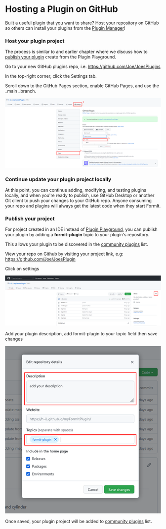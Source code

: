# Hosting a Plugin on GitHub

Built a useful plugin that you want to share? Host your repository on GitHub so others can install your plugins from the [Plugin Manager](https://formit3d.github.io/FormItExamplePlugins/index.html)!

### Host your plugin project

The process is similar to and earlier chapter where we discuss how to [publish your plugin](../../your-first-plugin/publishing-your-project.md) create from the Plugin Playground. &#x20;

Go to your new GitHub plugins repo, i.e. https://github.com/Joe/JoesPlugins

In the top-right corner, click the Settings tab.

Scroll down to the GitHub Pages section, enable GitHub Pages, and use the _main _branch.

![](<../../../../.gitbook/assets/image (18).png>)

### Continue update your plugin project locally

At this point, you can continue adding, modifying, and testing plugins locally, and when you're ready to publish, use GitHub Desktop or another Git client to push your changes to your GitHub repo. Anyone consuming your repo and plugins will always get the latest code when they start FormIt.



### Publish your project

For project created in an IDE instead of [Plugin Playground](https://formit3d.github.io/FormItExamplePlugins/docs/HowToBuild.html#PluginPlayground), you can publish your plugin by adding a **formit-plugin** topic to your plugin's repository.

This allows your plugin to be discovered in the [community plugins](../../../example-1/formit-plugin-community.md) list.

View your repo on Github by visiting your project link, e.g: https://github.com/Joe/JoesPlugin

Click on settings

![](<../../../../.gitbook/assets/image (13).png>)

Add your plugin description, add formit-plugin to your topic field then save changes

![](<../../../../.gitbook/assets/image (15) (1).png>)

Once saved, your plugin project will be added to [community plugins](https://github.com/topics/formit-plugin) list.





###

